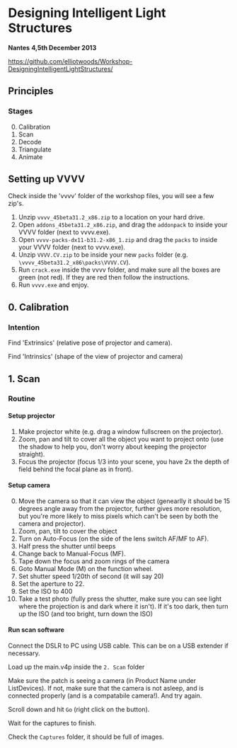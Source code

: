 # Designing Intelligent Light Structures

__Nantes__
__4,5th December 2013__

https://github.com/elliotwoods/Workshop-DesigningIntelligentLightStructures/

## Principles

### Stages

0. Calibration
1. Scan
2. Decode
3. Triangulate
4. Animate

## Setting up VVVV

Check inside the 'vvvv' folder of the workshop files, you will see a few zip's.

1. Unzip `vvvv_45beta31.2_x86.zip` to a location on your hard drive.
2. Open `addons_45beta31.2_x86.zip`, and drag the `addonpack` to inside your VVVV folder (next to vvvv.exe).
3. Open `vvvv-packs-dx11-b31.2-x86_1.zip` and drag the `packs` to inside your VVVV folder (next to vvvv.exe).
4. Unzip `VVVV.CV.zip` to be inside your new `packs` folder (e.g. `\vvvv_45beta31.2_x86\packs\VVVV.CV`).
5. Run `crack.exe` inside the vvvv folder, and make sure all the boxes are green (not red). If they are red then follow the instructions.
6. Run `vvvv.exe` and enjoy.

## 0. Calibration

### Intention

Find 'Extrinsics' (relative pose of projector and camera).

Find 'Intrinsics' (shape of the view of projector and camera)

## 1. Scan

### Routine

#### Setup projector

1. Make projector white (e.g. drag a window fullscreen on the projector).
2. Zoom, pan and tilt to cover all the object you want to project onto (use the shadow to help you, don't worry about keeping the projector straight).
3. Focus the projector (focus 1/3 into your scene, you have 2x the depth of field behind the focal plane as in front).

#### Setup camera

0. Move the camera so that it can view the object (genearlly it should be 15 degrees angle away from the projector, further gives more resolution, but you're more likely to miss pixels which can't be seen by both the camera and projector).
1. Zoom, pan, tilt to cover the object
2. Turn on Auto-Focus (on the side of the lens switch AF/MF to AF).
3. Half press the shutter until beeps
4. Change back to Manual-Focus (MF).
5. Tape down the focus and zoom rings of the camera
6. Goto Manual Mode (M) on the function wheel.
7. Set shutter speed 1/20th of second (it will say 20)
8. Set the aperture to 22.
9. Set the ISO to 400
10. Take a test photo (fully press the shutter, make sure you can see light where the projection is and dark where it isn't). If it's too dark, then turn up the ISO (and too bright, turn down the ISO)

#### Run scan software

Connect the DSLR to PC using USB cable. This can be on a USB extender if necessary.

Load up the main.v4p inside the `2. Scan` folder

Make sure the patch is seeing a camera (in Product Name under ListDevices). If not, make sure that the camera is not asleep, and is connected properly (and is a compatabile camera!). And try again.

Scroll down and hit `Go` (right click on the button).

Wait for the captures to finish.

Check the `Captures` folder, it should be full of images.